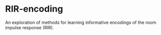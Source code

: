 # RIR-encoding
An exploration of methods for learning informative encodings of the room impulse response (RIR).

